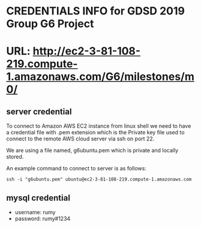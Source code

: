# CREDENTIALS INFO for GDSD 2019 Group G6 Project

# URL: http://ec2-3-81-108-219.compute-1.amazonaws.com/G6/milestones/m0/

## server credential

To connect to Amazon AWS EC2 instance from linux shell we need to have a credential file with .pem extension which is the Private key file used to connect to the remote AWS cloud server via ssh on port 22.

We are using a file named, g6ubuntu.pem which is private and locally stored. 

An example command to connect to server is as follows:
```
ssh -i "g6ubuntu.pem" ubuntu@ec2-3-81-108-219.compute-1.amazonaws.com
```

## mysql credential
* username: rumy
* password: rumy#1234

